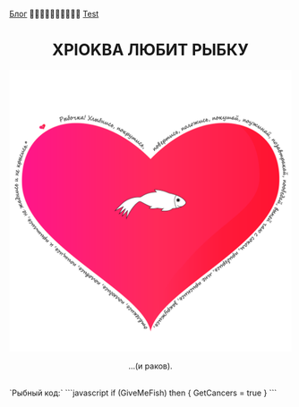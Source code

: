 [Блог](/blog/) 🥒🥒🥒🥒🥒🥒🥒🥒🥒🥒 [Test ](/github-slideshow)
# <center>XPIOKBA ЛЮБИТ РЫБКУ</center>
![Image](heart.png)
<p><center>...(и раков).</center>
</p><br>
`Рыбный код:` 
 ```javascript
if (GiveMeFish)
then {
  GetCancers = true
}
```
